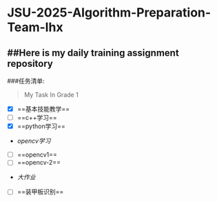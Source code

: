 # JSU-2025-Algorithm-Preparation-Team-lhx
##Here is my daily training assignment repository
--
###任务清单:
>My Task In Grade 1

- [X] ==基本技能教学==
- [ ] ==c++学习==
- [X] ==python学习==
-    *opencv学习*
- [ ] ==opencv1==
- [ ] ==opencv-2==
-    *大作业*
- [ ] ==装甲板识别==

